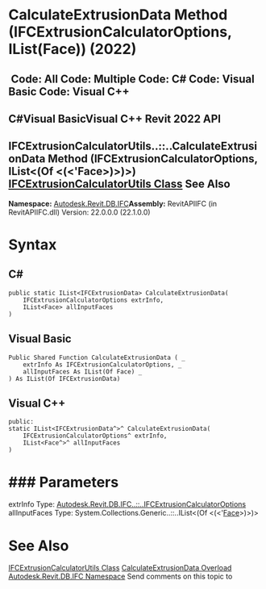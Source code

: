 # CalculateExtrusionData Method (IFCExtrusionCalculatorOptions, IList(Face)) (2022)

﻿
 Code: All Code: Multiple Code: C# Code: Visual Basic Code: Visual C++   
---  
C#Visual BasicVisual C++
Revit 2022 API  
---  
IFCExtrusionCalculatorUtils..::..CalculateExtrusionData Method (IFCExtrusionCalculatorOptions, IList<(Of <(<'Face>)>)>)  
[IFCExtrusionCalculatorUtils Class](926b73c9-932f-d429-e316-a905a9434fca.md "IFCExtrusionCalculatorUtils Class") See Also  
---  
**Namespace:** [Autodesk.Revit.DB.IFC](b823fafb-1ba1-896b-4097-142c2817ce74.md "Autodesk.Revit.DB.IFC Namespace")**Assembly:** RevitAPIIFC (in RevitAPIIFC.dll) Version: 22.0.0.0 (22.1.0.0)
# Syntax
C#  
---  
```text
public static IList<IFCExtrusionData> CalculateExtrusionData(
	IFCExtrusionCalculatorOptions extrInfo,
	IList<Face> allInputFaces
)
```
  
Visual Basic  
---  
```text
Public Shared Function CalculateExtrusionData ( _
	extrInfo As IFCExtrusionCalculatorOptions, _
	allInputFaces As IList(Of Face) _
) As IList(Of IFCExtrusionData)
```
  
Visual C++  
---  
```text
public:
static IList<IFCExtrusionData^>^ CalculateExtrusionData(
	IFCExtrusionCalculatorOptions^ extrInfo, 
	IList<Face^>^ allInputFaces
)
```
  
# ### Parameters
extrInfo
    Type: [Autodesk.Revit.DB.IFC..::..IFCExtrusionCalculatorOptions](3aa9bc3b-5ce0-e0ba-4211-9a08526c1c1b.md "IFCExtrusionCalculatorOptions Class")
allInputFaces
    Type: System.Collections.Generic..::..IList<(Of <(<'[Face](e32b3b1f-66fc-57cb-6e1c-aa81d1bf3e63.md "Face Class")>)>)>
# See Also
[IFCExtrusionCalculatorUtils Class](926b73c9-932f-d429-e316-a905a9434fca.md "IFCExtrusionCalculatorUtils Class")
[CalculateExtrusionData Overload](9982943c-d766-bc0e-428f-4dee262f35c4.md "CalculateExtrusionData Method")
[Autodesk.Revit.DB.IFC Namespace](b823fafb-1ba1-896b-4097-142c2817ce74.md "Autodesk.Revit.DB.IFC Namespace")
Send comments on this topic to 